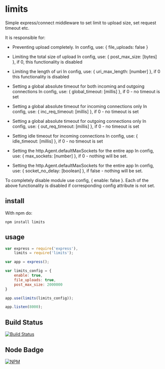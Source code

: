 limits
=======

Simple express/connect middleware to set limit to upload size, set request timeout etc.

It is responsible for:

* Preventing upload completely.
  In config, use: { file_uploads: false }

* Limiting the total size of upload
  In config, use: { post_max_size: [bytes] }, if 0, this functionality is disabled
  
* Limiting the length of uri
  In config, use: { uri_max_length: [number] }, if 0 this functionality is disabled

* Setting a global absolute timeout for both incoming and outgoing connections
  In config, use: { global_timeout: [millis] }, if 0  - no timeout is set

* Setting a global absolute timeout for incoming connections only
  In config, use: { inc_req_timeout: [millis] }, if 0  - no timeout is set

* Setting a global absolute timeout for outgoing connections only
  In config, use: { out_req_timeout: [millis] }, if 0  - no timeout is set

* Setting idle timeout for incoming connections
  In config, use: { idle_timeout: [millis] }, if 0  - no timeout is set

* Setting the http.Agent.defaultMaxSockets for the entire app
  In config, use: { max_sockets: [number] }, if 0  - nothing will be set.
  
* Setting the http.Agent.defaultMaxSockets for the entire app
  In config, use: { socket_no_delay: [boolean] }, if false  - nothing will be set.

To completely disable module use config, { enable: false }.
Each of the above functionality is disabled if corresponding config attribute is not set.

install
-------
With npm do:

`npm install limits`

usage
-----

```javascript
var express = require('express'),
    limits = require('limits');

var app = express();

var limits_config = {
    enable: true,
    file_uploads: true,
    post_max_size: 2000000
}

app.use(limits(limits_config));

app.listen(8000);
```
Build Status
------------

[![Build Status](https://secure.travis-ci.org/yahoo/node-limits.png?branch=master)](http://travis-ci.org/yahoo/node-limits)

Node Badge
----------

[![NPM](https://nodei.co/npm/limits.png)](https://nodei.co/npm/limits/)
